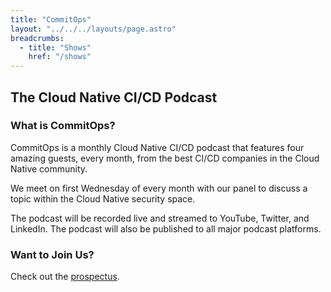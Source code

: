 ```yaml
---
title: "CommitOps"
layout: "../../../layouts/page.astro"
breadcrumbs:
  - title: "Shows"
    href: "/shows"
---
```


## The Cloud Native CI/CD Podcast

### What is CommitOps?

CommitOps is a monthly Cloud Native CI/CD podcast that features four amazing guests, every month, from the best CI/CD companies in the Cloud Native community.

We meet on first Wednesday of every month with our panel to discuss a topic within the Cloud Native security space.

The podcast will be recorded live and streamed to YouTube, Twitter, and LinkedIn. The podcast will also be published to all major podcast platforms.

### Want to Join Us?

Check out the [prospectus](./prospectus).
